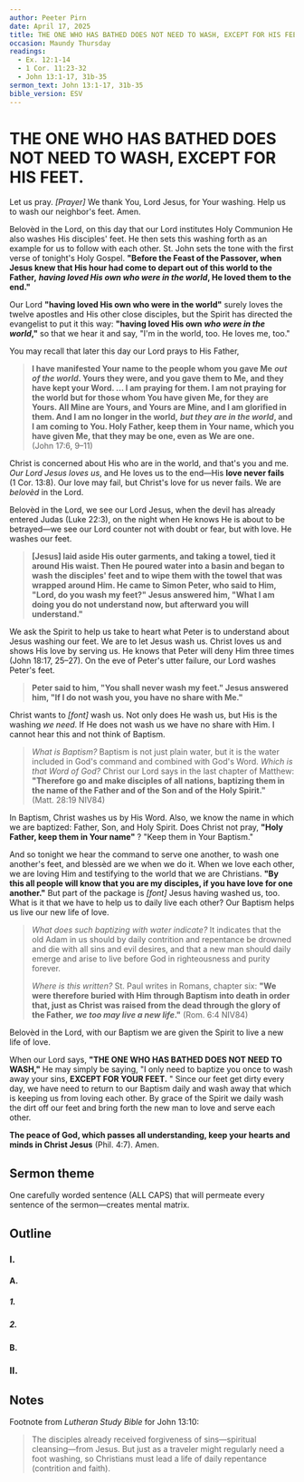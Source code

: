 ```yaml
---
author: Peeter Pirn
date: April 17, 2025
title: THE ONE WHO HAS BATHED DOES NOT NEED TO WASH, EXCEPT FOR HIS FEET.
occasion: Maundy Thursday
readings:
  - Ex. 12:1-14
  - 1 Cor. 11:23-32
  - John 13:1-17, 31b-35
sermon_text: John 13:1-17, 31b-35
bible_version: ESV
---
```


# THE ONE WHO HAS BATHED DOES NOT NEED TO WASH, EXCEPT FOR HIS FEET.

Let us pray. *\[Prayer]*  We thank You, Lord Jesus, for Your washing. Help us to wash our neighbor's feet. Amen.

Belovèd in the Lord, on this day that our Lord institutes Holy Communion He also washes His disciples' feet. He then sets this washing forth as an example for us to follow with each other. St. John sets the tone with the first verse of tonight's Holy Gospel. **"Before the Feast of the Passover, when Jesus knew that His hour had come to depart out of this world to the Father,** ***having loved His own who were in the world*, He loved them to the end."**

Our Lord **"having loved His own who were in the world"**  surely loves the twelve apostles and His other close disciples, but the Spirit has directed the evangelist to put it this way: **"having loved His own** ***who were in the world*,"**  so that we hear it and say, "I'm in the world, too. He loves me, too."

You may recall that later this day our Lord prays to His Father,
> **I have manifested Your name to the people whom you gave Me** ***out of the world*. Yours they were, and you gave them to Me, and they have kept your Word. … I am praying for them. I am not praying for the world but for those whom You have given Me, for they are Yours. All Mine are Yours, and Yours are Mine, and I am glorified in them. And I am no longer in the world,** ***but they are in the world*, and I am coming to You. Holy Father, keep them in Your name, which you have given Me, that they may be one, even as We are one.**  (John 17:6, 9–11)

Christ is concerned about His who are in the world, and that's you and me. *Our Lord Jesus loves us*, and He loves us to the end—His **love never fails** (1 Cor. 13:8). Our love may fail, but Christ's love for us never fails. We are *belovèd* in the Lord.

Belovèd in the Lord, we see our Lord Jesus, when the devil has already entered Judas (Luke 22:3), on the night when He knows He is about to be betrayed—we see our Lord counter not with doubt or fear, but with love. He washes our feet.
> **\[Jesus] laid aside His outer garments, and taking a towel, tied it around His waist. Then He poured water into a basin and began to wash the disciples' feet and to wipe them with the towel that was wrapped around Him. He came to Simon Peter, who said to Him, "Lord, do you wash my feet?" Jesus answered him, "What I am doing you do not understand now, but afterward you will understand."**

We ask the Spirit to help us take to heart what Peter is to understand about Jesus washing our feet. We are to let Jesus wash us. Christ loves us and shows His love by serving us. He knows that Peter will deny Him three times (John 18:17, 25–27). On the eve of Peter's utter failure, our Lord washes Peter's feet.
> **Peter said to him, "You shall never wash my feet." Jesus answered him, "If I do not wash you, you have no share with Me."**

Christ wants to *\[font]*  wash us. Not only does He wash us, but His is the washing *we need*. If He does not wash us we have no share with Him. I cannot hear this and not think of Baptism.
> *What is Baptism?*  Baptism is not just plain water, but it is the water included in God's command and combined with God's Word. *Which is that Word of God?*  Christ our Lord says in the last chapter of Matthew: **"Therefore go and make disciples of all nations, baptizing them in the name of the Father and of the Son and of the Holy Spirit."**  (Matt. 28:19 NIV84)

In Baptism, Christ washes us by His Word. Also, we know the name in which we are baptized: Father, Son, and Holy Spirit. Does Christ not pray, **"Holy Father, keep them in Your name"** ? "Keep them in Your Baptism."

And so tonight we hear the command to serve one another, to wash one another's feet, and blessèd are we when we do it. When we love each other, we are loving Him and testifying to the world that we are Christians. 
**"By this all people will know that you are my disciples, if you have love for one another."**  But part of the package is *\[font]*  Jesus having washed us, too. What is it that we have to help us to daily live each other? Our Baptism helps us live our new life of love.
> *What does such baptizing with water indicate?*  It indicates that the old Adam in us should by daily contrition and repentance be drowned and die with all sins and evil desires, and that a new man should daily emerge and arise to live before God in righteousness and purity forever.
>
> *Where is this written?*  St. Paul writes in Romans, chapter six: **"We were therefore buried with Him through Baptism into death in order that, just as Christ was raised from the dead through the glory of the Father,** ***we too may live a new life*."**  (Rom. 6:4 NIV84)

Belovèd in the Lord, with our Baptism we are given the Spirit to live a new life of love.

When our Lord says, **"THE ONE WHO HAS BATHED DOES NOT NEED TO WASH,"**  He may simply be saying, "I only need to baptize you once to wash away your sins,  **EXCEPT FOR YOUR FEET.** " Since our feet get dirty every day, we have need to return to our Baptism daily and wash away that which is keeping us from loving each other. By grace of the Spirit we daily wash the dirt off our feet and bring forth the new man to love and serve each other.

**The peace of God, which passes all understanding, keep your hearts and minds in Christ Jesus** (Phil. 4:7). Amen.

## Sermon theme
One carefully worded sentence (ALL CAPS) that will permeate every sentence of the sermon—creates mental matrix.
## Outline
### I.
#### A.
##### 1.
##### 2.
#### B.
### II.
## Notes
Footnote from *Lutheran Study Bible* for John 13:10:
> The disciples already received forgiveness of sins—spiritual cleansing—from Jesus. But just as a traveler might regularly need a foot washing, so Christians must lead a life of daily repentance (contrition and faith).